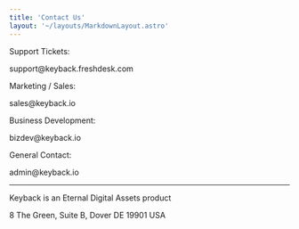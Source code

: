 ```yaml
---
title: 'Contact Us'
layout: '~/layouts/MarkdownLayout.astro'
---
```


Support Tickets:

<span class="text-yellow-200">support<!-- dsadasdgbasdasda -->@keyback.freshdesk.com</span>

Marketing / Sales:

<span class="text-yellow-200">sales<!-- dsadasd3asdasda -->@keyback.io</span>

Business Development:

<span class="text-yellow-200">bizdev<!-- dsadasdyasdasda -->@keyback.io</span>

General Contact:

<span class="text-yellow-200">admin<!-- dsad3asda -->@keyback.io</span>

---

Keyback is an Eternal Digital Assets product

8 The Green, Suite B, Dover DE 19901 USA
